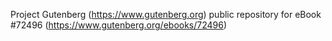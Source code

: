 Project Gutenberg (https://www.gutenberg.org) public repository
for eBook #72496 (https://www.gutenberg.org/ebooks/72496)

